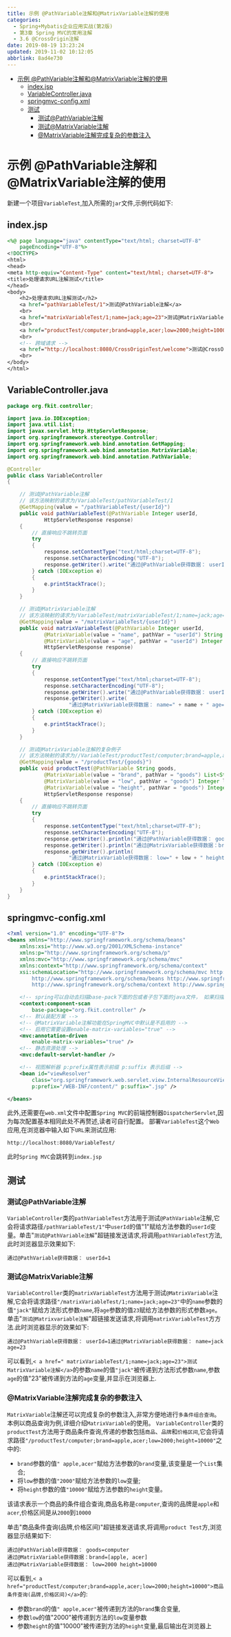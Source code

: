 ```yaml
---
title: 示例 @PathVariable注解和@MatrixVariable注解的使用
categories: 
  - Spring+Mybatis企业应用实战(第2版)
  - 第3章 Spring MVC的常用注解
  - 3.6 @CrossOrigin注解
date: 2019-08-19 13:23:24
updated: 2019-11-02 10:12:05
abbrlink: 8ad4e730
---
```

<div id='my_toc'>

- [示例 @PathVariable注解和@MatrixVariable注解的使用](/JavaReadingNotes/8ad4e730/#示例-PathVariable注解和-MatrixVariable注解的使用)
    - [index.jsp](/JavaReadingNotes/8ad4e730/#index-jsp)
    - [VariableController.java](/JavaReadingNotes/8ad4e730/#VariableController-java)
    - [springmvc-config.xml](/JavaReadingNotes/8ad4e730/#springmvc-config-xml)
    - [测试](/JavaReadingNotes/8ad4e730/#测试)
        - [测试@PathVariable注解](/JavaReadingNotes/8ad4e730/#测试-PathVariable注解)
        - [测试@MatrixVariable注解](/JavaReadingNotes/8ad4e730/#测试-MatrixVariable注解)
        - [@MatrixVariable注解完成复杂的参数注入](/JavaReadingNotes/8ad4e730/#-MatrixVariable注解完成复杂的参数注入)

</div>
<!--more-->
<script>if (navigator.platform.toLowerCase() == 'win32'){document.getElementById('my_toc').style.display = 'none';}</script>

<!--end-->
<!--SSTStart-->
# 示例 @PathVariable注解和@MatrixVariable注解的使用 #
新建一个项目`VariableTest`,加入所需的`jar`文件,示例代码如下:
## index.jsp ##
```jsp
<%@ page language="java" contentType="text/html; charset=UTF-8"
	pageEncoding="UTF-8"%>
<!DOCTYPE>
<html>
<head>
<meta http-equiv="Content-Type" content="text/html; charset=UTF-8">
<title>处理请求URL注解测试</title>
</head>
<body>
	<h2>处理请求URL注解测试</h2>
	<a href="pathVariableTest/1">测试@PathVariable注解</a>
	<br>
	<a href="matrixVariableTest/1;name=jack;age=23">测试@MatrixVariable注解</a>
	<br>
	<a href="productTest/computer;brand=apple,acer;low=2000;height=10000">商品条件查询（品牌，价格区间）</a>
	<br>
	<!-- 跨域请求 -->
	<a href="http://localhost:8080/CrossOriginTest/welcome">测试@CrossOrigin注解</a>
	<br>
</body>
</html>
```
## VariableController.java ##
```java
package org.fkit.controller;

import java.io.IOException;
import java.util.List;
import javax.servlet.http.HttpServletResponse;
import org.springframework.stereotype.Controller;
import org.springframework.web.bind.annotation.GetMapping;
import org.springframework.web.bind.annotation.MatrixVariable;
import org.springframework.web.bind.annotation.PathVariable;

@Controller
public class VariableController
{

	// 测试@PathVariable注解
	// 该方法映射的请求为/VariableTest/pathVariableTest/1
	@GetMapping(value = "/pathVariableTest/{userId}")
	public void pathVariableTest(@PathVariable Integer userId,
			HttpServletResponse response)
	{
		// 直接响应不跳转页面
		try
		{
			response.setContentType("text/html;charset=UTF-8");
			response.setCharacterEncoding("UTF-8");
			response.getWriter().write("通过@PathVariable获得数据： userId=" + userId);
		} catch (IOException e)
		{
			e.printStackTrace();
		}
	}

	// 测试@MatrixVariable注解
	// 该方法映射的请求为/VariableTest/matrixVariableTest/1;name=jack;age=23
	@GetMapping(value = "/matrixVariableTest/{userId}")
	public void matrixVariableTest(@PathVariable Integer userId,
			@MatrixVariable(value = "name", pathVar = "userId") String name,
			@MatrixVariable(value = "age", pathVar = "userId") Integer age,
			HttpServletResponse response)
	{
		// 直接响应不跳转页面
		try
		{
			response.setContentType("text/html;charset=UTF-8");
			response.setCharacterEncoding("UTF-8");
			response.getWriter().write("通过@PathVariable获得数据： userId=" + userId);
			response.getWriter().write(
					"通过@MatrixVariable获得数据： name=" + name + " age=" + age);
		} catch (IOException e)
		{
			e.printStackTrace();
		}
	}

	// 测试@MatrixVariable注解的复杂例子
	// 该方法映射的请求为//VariableTest/productTest/computer;brand=apple,acer;low=2000;height=10000
	@GetMapping(value = "/productTest/{goods}")
	public void productTest(@PathVariable String goods,
			@MatrixVariable(value = "brand", pathVar = "goods") List<String> brand,
			@MatrixVariable(value = "low", pathVar = "goods") Integer low,
			@MatrixVariable(value = "height", pathVar = "goods") Integer height,
			HttpServletResponse response)
	{
		// 直接响应不跳转页面
		try
		{
			response.setContentType("text/html;charset=UTF-8");
			response.setCharacterEncoding("UTF-8");
			response.getWriter().println("通过@PathVariable获得数据： goods=" + goods+"<br>");
			response.getWriter().println("通过@MatrixVariable获得数据：brand=" + brand+"<br>");
			response.getWriter().println(
					"通过@MatrixVariable获得数据： low=" + low + " height=" + height+"<br>");
		} catch (IOException e)
		{
			e.printStackTrace();
		}
	}
}
```
## springmvc-config.xml ##
```xml
<?xml version="1.0" encoding="UTF-8"?>
<beans xmlns="http://www.springframework.org/schema/beans"
	xmlns:xsi="http://www.w3.org/2001/XMLSchema-instance"
	xmlns:p="http://www.springframework.org/schema/p"
	xmlns:mvc="http://www.springframework.org/schema/mvc"
	xmlns:context="http://www.springframework.org/schema/context"
	xsi:schemaLocation="http://www.springframework.org/schema/mvc http://www.springframework.org/schema/mvc/spring-mvc.xsd
		http://www.springframework.org/schema/beans http://www.springframework.org/schema/beans/spring-beans.xsd
		http://www.springframework.org/schema/context http://www.springframework.org/schema/context/spring-context.xsd">

	<!-- spring可以自动去扫描base-pack下面的包或者子包下面的java文件， 如果扫描到有Spring的相关注解的类，则把这些类注册为Spring的bean -->
	<context:component-scan
		base-package="org.fkit.controller" />
	<!-- 默认装配方案 -->
	<!-- @MatrixVariable注解功能在SpringMVC中默认是不启用的 -->
	<!-- 启用它需要设置enable-matrix-variables="true" -->
	<mvc:annotation-driven
		enable-matrix-variables="true" />
	<!-- 静态资源处理 -->
	<mvc:default-servlet-handler />

	<!-- 视图解析器 p:prefix属性表示前缀 p:suffix 表示后缀 -->
	<bean id="viewResolver"
		class="org.springframework.web.servlet.view.InternalResourceViewResolver"
		p:prefix="/WEB-INF/content/" p:suffix=".jsp" />

</beans>
```
此外,还需要在`web.xml`文件中配置`Spring MVC`的前端控制器`DispatcherServlet`,因为每次配置基本相同此处不再赘述,读者可自行配置。
部署`VariableTest`这个`Web`应用,在浏览器中输入如下`URL`来测试应用:
```
http://localhost:8080/VariableTest/
```
此时`Spring MVC`会跳转到`index.jsp`
## 测试 ##
### 测试@PathVariable注解 ###
`VariableController`类的`pathVariableTest`方法用于测试`@PathVariable`注解,它会将请求路径`/pathVariableTest/1"`中`userId`的值"1"赋给方法参数的`userId`变量。单击"`测试@PathVariable注解`"超链接发送请求,将调用`pathVariableTest`方法,此时浏览器显示效果如下:
```
通过@PathVariable获得数据： userId=1
```
### 测试@MatrixVariable注解 ###
`VariableController`类的`matrixVariableTest`方法用于测试`@MatrixVariable`注解,它会将请求路径`"/matrixVariableTest/1;name=jack;age=23"`中的`name`参数的值`"jack"`赋给方法形式参数`name`,将`age`参数的值`23`赋给方法参数的形式参数`age`。单击"`测试@Matrixvariable注解`"超链接发送请求,将调用`matrixVariableTest`方方法.此时浏览器显示的效果如下:
```
通过@PathVariable获得数据： userId=1通过@MatrixVariable获得数据： name=jack age=23
```
可以看到,`< a href=" matrixVariableTest/1;name=jack;age=23">测试MatrixVariable注解</a>`的参数`name`的值`"jack"`被传递到方法形式参数`name`,参数`age`的值"23"被传递到方法的`age`变量,并显示在浏览器上.
### @MatrixVariable注解完成复杂的参数注入 ###
`MatrixVariable`注解还可以完成复杂的参数注入,非常方便地进行`多条件组合查询`。本例以商品查询为例,详细介绍`MatrixVariable`的使用。
`VariableController`类的`productTest`方法用于商品条件查询,传递的参数包括`商品`、`品牌`和`价格区间`,它会将请求路径`"/productTest/computer;brand=apple,acer;low=2000;height=10000"`之中的:
- `brand`参数的值`" apple,acer"`赋给方法参数的`brand`变量,该变量是一个`List`集合;
- 将`low`参数的值`"2000"`赋给方法参数的`low`变量;
- 将`height`参数的值`"10000"`赋给方法参数的`height`变量。

该请求表示一个商品的条件组合查询,商品名称是`computer`,查询的品牌是`apple`和`acer`,价格区间是从`2000`到`10000`

单击"商品条件査询(品牌,价格区间)"超链接发送请求,将调用`product Test`方,浏览器显示结果如下:
```
通过@PathVariable获得数据： goods=computer
通过@MatrixVariable获得数据：brand=[apple, acer]
通过@MatrixVariable获得数据： low=2000 height=10000
```
可以看到,`< a href="productTest/computer;brand=apple,acer;low=2000;height=10000">商品条件查询(品牌,价格区间)</a>`的:
- 参数`brand`的值`" apple,acer"`被传递到方法的`brand`集合变量,
- 参数`low`的值"2000"被传递到方法的`low`变量参数
- 参数`height`的值"10000"被传递到方法的`height`变量,最后输出在浏览器上
<!--SSTStop-->



